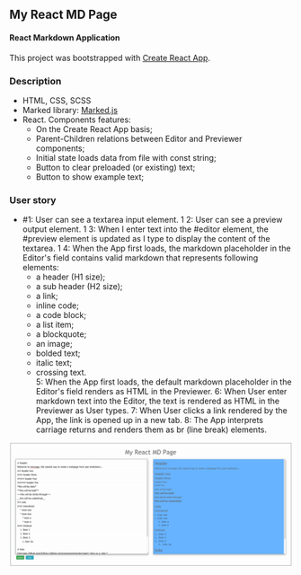 ## My React MD Page
#### React Markdown Application

This project was bootstrapped with [Create React App](https://github.com/facebookincubator/create-react-app).

### Description

* HTML, CSS, SCSS
* Marked library: [Marked.js](https://cdnjs.com/libraries/marked)
* React. Components features:
     * On the Create React App basis;
     * Parent-Children relations between Editor and Previewer components;
     * Initial state loads data from file with const string;
     * Button to clear preloaded (or existing) text;
     * Button to show example text;

### User story
* #1: User can see a textarea input element.
1 2: User can see a preview output element.
1 3: When I enter text into the #editor element, the #preview element is updated as I type to display the content of the textarea.
1 4: When the App first loads, the markdown placeholder in the Editor's field  contains valid markdown that represents following elements:
    * a header (H1 size);
    * a sub header (H2 size);
    * a link;
    * inline code;
    * a code block;
    * a list item;
    * a blockquote;
    * an image;
    * bolded text;
    * italic text;
    * crossing text.    
5: When the App first loads, the default markdown placeholder in the Editor's field renders as HTML in the Previewer.
6: When User enter markdown text into the Editor, the text is rendered as HTML in the Previewer as User types.
7: When User clicks a link rendered by the App, the link is opened up in a new tab.
8: The App interprets carriage returns and renders them as br (line break) elements.

![Jest watch mode](https://raw.githubusercontent.com/vickochetkov/my-md-page/master/img/11.gif)
